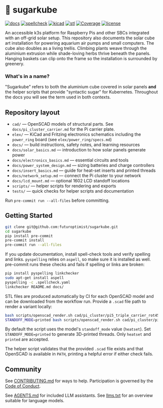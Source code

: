 # 🍧 sugarkube

[![docs](https://github.com/futuroptimist/sugarkube/actions/workflows/docs.yml/badge.svg?branch=main)](https://github.com/futuroptimist/sugarkube/actions/workflows/docs.yml)
[![spellcheck](https://github.com/futuroptimist/sugarkube/actions/workflows/spellcheck.yml/badge.svg?branch=main)](https://github.com/futuroptimist/sugarkube/actions/workflows/spellcheck.yml)
[![kicad](https://github.com/futuroptimist/sugarkube/actions/workflows/kicad-export.yml/badge.svg?branch=main)](https://github.com/futuroptimist/sugarkube/actions/workflows/kicad-export.yml)
[![stl](https://github.com/futuroptimist/sugarkube/actions/workflows/scad-to-stl.yml/badge.svg?branch=main)](https://github.com/futuroptimist/sugarkube/actions/workflows/scad-to-stl.yml)
[![Coverage](https://codecov.io/gh/futuroptimist/sugarkube/branch/main/graph/badge.svg)](https://codecov.io/gh/futuroptimist/sugarkube)
[![license](https://img.shields.io/github/license/futuroptimist/sugarkube)](LICENSE)

An accessible k3s platform for Raspberry Pis and other SBCs integrated with an off-grid solar setup.  This repository also documents the solar cube art installation for powering aquarium air pumps and small computers.
The cube also doubles as a living trellis. Climbing plants weave through the aluminium extrusion while shade-loving herbs thrive beneath the panels. Hanging baskets can clip onto the frame so the installation is surrounded by greenery.

### What's in a name?

"Sugarkube" refers to both the aluminium cube covered in solar panels **and**
the helper scripts that provide "syntactic sugar" for Kubernetes.  Throughout
the docs you will see the term used in both contexts.

## Repository layout

- `cad/` — OpenSCAD models of structural parts.  See `docs/pi_cluster_carrier.md` for the Pi carrier plate.
- `elex/` — KiCad and Fritzing electronics schematics including the `power_ring` board (see `elex/power_ring/specs.md`)
- `docs/` — build instructions, safety notes, and learning resources
- `docs/solar_basics.md` — introduction to how solar panels generate power
- `docs/electronics_basics.md` — essential circuits and tools
- `docs/power_system_design.md` — sizing batteries and charge controllers
- `docs/insert_basics.md` — guide for heat-set inserts and printed threads
- `docs/network_setup.md` — connect the Pi cluster to your network
- `docs/lcd_mount.md` — optional 1602 LCD standoff locations
- `scripts/` — helper scripts for rendering and exports
- `tests/` — quick checks for helper scripts and documentation

Run `pre-commit run --all-files` before committing.

## Getting Started

```bash
git clone git@github.com:futuroptimist/sugarkube.git
cd sugarkube
pip install pre-commit
pre-commit install
pre-commit run --all-files
```

If you update documentation, install spell-check tools and verify spelling and links.
`pyspelling` relies on `aspell`, so make sure it is installed as well. pre-commit runs
these checks and fails if spelling or links are broken:

```bash
pip install pyspelling linkchecker
sudo apt-get install aspell
pyspelling -c .spellcheck.yaml
linkchecker README.md docs/
```

STL files are produced automatically by CI for each OpenSCAD model and can be
downloaded from the workflow run. Provide a `.scad` file path to render a
variant locally:

```bash
bash scripts/openscad_render.sh cad/pi_cluster/pi5_triple_carrier_rot45.scad
STANDOFF_MODE=printed bash scripts/openscad_render.sh cad/pi_cluster/pi5_triple_carrier_rot45.scad
```

By default the script uses the model's `standoff_mode` value (`heatset`).
Set `STANDOFF_MODE=printed` to generate 3D-printed threads. Only `heatset`
and `printed` are accepted.

The helper script validates that the provided `.scad` file exists and that
OpenSCAD is available in `PATH`, printing a helpful error if either check fails.

## Community

See [CONTRIBUTING.md](CONTRIBUTING.md) for ways to help.
Participation is governed by the [Code of Conduct](CODE_OF_CONDUCT.md).

See [AGENTS.md](AGENTS.md) for included LLM assistants.
See [llms.txt](llms.txt) for an overview suitable for language models.
